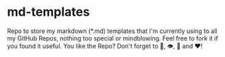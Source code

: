 # md-templates
Repo to store my markdown (*.md) templates that I'm currently using to all my GitHub Repos, nothing too special or mindblowing. Feel free to fork it if you found it useful. You like the Repo? Don't forget to 🌟, 👁️, 🔱 and ❤️! 

